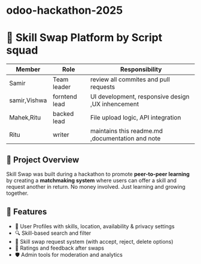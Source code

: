 # odoo-hackathon-2025 
# 🔁 Skill Swap Platform by Script squad
 |    Member   | Role                 | Responsibility                                        |
 |  ---------- | -------------------- | ----------------------------------------------------- |
 |    Samir    | Team leader          | review all commites and pull requests                 |
 | samir,Vishwa| forntend lead        |UI development, responsive design ,UX inhencement      |
 | Mahek,Ritu  |backed lead           | File upload logic, API integration                    |
 |   Ritu      | writer               | maintains this readme.md ,documentation and note      |
## 🚀 Project Overview

Skill Swap was built during a hackathon to promote **peer-to-peer learning** by creating a **matchmaking system** where users can offer a skill and request another in return.
No money involved. Just learning and growing together.

## 🚀 Features

- 👤 User Profiles with skills, location, availability & privacy settings
- 🔍 Skill-based search and filter
- 🤝 Skill swap request system (with accept, reject, delete options)
- 📝 Ratings and feedback after swaps
- 🛡️ Admin tools for moderation and analytics

```
